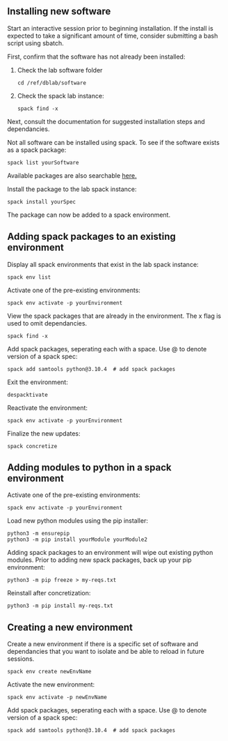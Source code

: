 ## Installing new software
Start an interactive session prior to beginning installation. 
If the install is expected to take a significant amount of time, consider submitting a bash script using sbatch. 

First, confirm that the software has not already been installed:
1. Check the lab software folder
   ```
   cd /ref/dblab/software
   ```
3. Check the spack lab instance:
   ```
   spack find -x
   ```

Next, consult the documentation for suggested installation steps and dependancies.

Not all software can be installed using spack. To see if the software exists as a spack package:
```
spack list yourSoftware
```
Available packages are also searchable [here.](https://packages.spack.io/)

Install the package to the lab spack instance:
```
spack install yourSpec
```

The package can now be added to a spack environment.

## Adding spack packages to an existing environment
Display all spack environments that exist in the lab spack instance:
```
spack env list
```
Activate one of the pre-existing environments:
```
spack env activate -p yourEnvironment
```
View the spack packages that are already in the environment. 
The x flag is used to omit dependancies.
```
spack find -x
```
Add spack packages, seperating each with a space. 
Use @ to denote version of a spack spec:
```
spack add samtools python@3.10.4  # add spack packages
```
Exit the environment:
```
despacktivate
```
Reactivate the environment:
```
spack env activate -p yourEnvironment
```
Finalize the new updates:
```
spack concretize
```

## Adding modules to python in a spack environment
Activate one of the pre-existing environments:
```
spack env activate -p yourEnvironment
```

Load new python modules using the pip installer:
```
python3 -m ensurepip
python3 -m pip install yourModule yourModule2
```

Adding spack packages to an environment will wipe out existing python modules.
Prior to adding new spack packages, back up your pip environment:
```
python3 -m pip freeze > my-reqs.txt
```
Reinstall after concretization:
```
python3 -m pip install my-reqs.txt
```

## Creating a new environment

Create a new environment if there is a specific set of software and dependancies that you want to isolate and be able to reload in future sessions.
```
spack env create newEnvName
```
Activate the new environment:
```
spack env activate -p newEnvName
```
Add spack packages, seperating each with a space. Use @ to denote version of a spack spec:
```
spack add samtools python@3.10.4  # add spack packages
```




